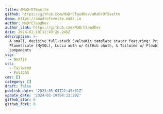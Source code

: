 ```yaml
---
title: AMaDrOfSvelte
github: https://github.com/MaDrCloudDev/aMaDrOfSvelte
demo: https://amadrofsvelte.madr.io
author: MaDrCloudDev
author_link: https://github.com/MaDrCloudDev
date: 2024-02-18T13:40:26.245Z
description: >-
  A small, decisive full-stack SvelteKit template stater featuring: Prisma,
  Planetscale (MySQL), Lucia auth w/ GitHub oAuth, & Tailwind w/ Flowbite
  components
ssg:
  - Nextjs
css:
  - Tailwind
  - PostCSS
cms: []
category: []
draft: false
publish_date: '2023-05-04T22:45:51Z'
update_date: '2024-02-18T04:12:20Z'
github_star: 6
github_fork: 0
---
```

